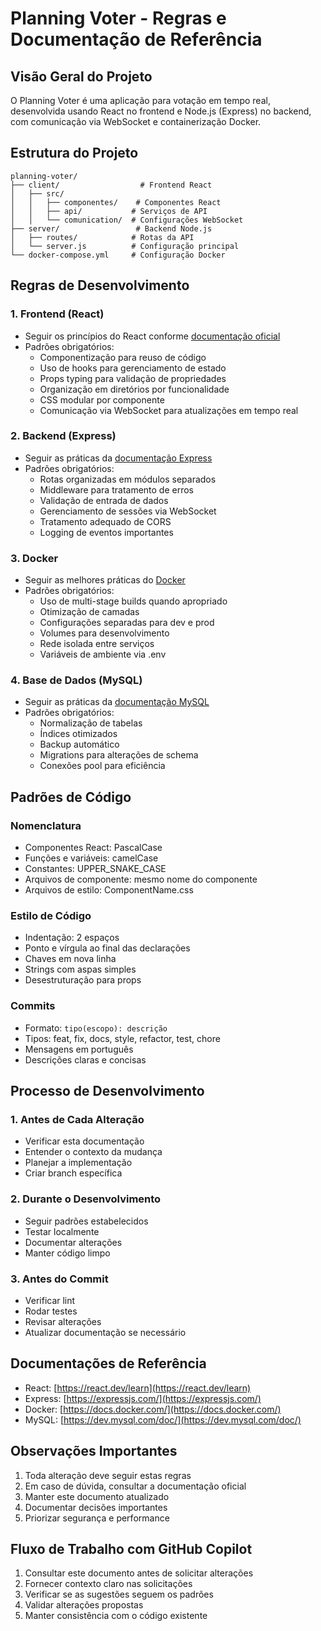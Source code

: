 # Planning Voter - Regras e Documentação de Referência

## Visão Geral do Projeto
O Planning Voter é uma aplicação para votação em tempo real, desenvolvida usando React no frontend e Node.js (Express) no backend, com comunicação via WebSocket e containerização Docker.

## Estrutura do Projeto
```
planning-voter/
├── client/                  # Frontend React
│   ├── src/
│   │   ├── componentes/    # Componentes React
│   │   ├── api/           # Serviços de API
│   │   └── comunication/  # Configurações WebSocket
├── server/                 # Backend Node.js
│   ├── routes/            # Rotas da API
│   └── server.js          # Configuração principal
└── docker-compose.yml     # Configuração Docker
```

## Regras de Desenvolvimento

### 1. Frontend (React)
- Seguir os princípios do React conforme [documentação oficial](https://react.dev/learn)
- Padrões obrigatórios:
  - Componentização para reuso de código
  - Uso de hooks para gerenciamento de estado
  - Props typing para validação de propriedades
  - Organização em diretórios por funcionalidade
  - CSS modular por componente
  - Comunicação via WebSocket para atualizações em tempo real

### 2. Backend (Express)
- Seguir as práticas da [documentação Express](https://expressjs.com/)
- Padrões obrigatórios:
  - Rotas organizadas em módulos separados
  - Middleware para tratamento de erros
  - Validação de entrada de dados
  - Gerenciamento de sessões via WebSocket
  - Tratamento adequado de CORS
  - Logging de eventos importantes

### 3. Docker
- Seguir as melhores práticas do [Docker](https://docs.docker.com/)
- Padrões obrigatórios:
  - Uso de multi-stage builds quando apropriado
  - Otimização de camadas
  - Configurações separadas para dev e prod
  - Volumes para desenvolvimento
  - Rede isolada entre serviços
  - Variáveis de ambiente via .env

### 4. Base de Dados (MySQL)
- Seguir as práticas da [documentação MySQL](https://dev.mysql.com/doc/)
- Padrões obrigatórios:
  - Normalização de tabelas
  - Índices otimizados
  - Backup automático
  - Migrations para alterações de schema
  - Conexões pool para eficiência

## Padrões de Código

### Nomenclatura
- Componentes React: PascalCase
- Funções e variáveis: camelCase
- Constantes: UPPER_SNAKE_CASE
- Arquivos de componente: mesmo nome do componente
- Arquivos de estilo: ComponentName.css

### Estilo de Código
- Indentação: 2 espaços
- Ponto e vírgula ao final das declarações
- Chaves em nova linha
- Strings com aspas simples
- Desestruturação para props

### Commits
- Formato: `tipo(escopo): descrição`
- Tipos: feat, fix, docs, style, refactor, test, chore
- Mensagens em português
- Descrições claras e concisas

## Processo de Desenvolvimento

### 1. Antes de Cada Alteração
- Verificar esta documentação
- Entender o contexto da mudança
- Planejar a implementação
- Criar branch específica

### 2. Durante o Desenvolvimento
- Seguir padrões estabelecidos
- Testar localmente
- Documentar alterações
- Manter código limpo

### 3. Antes do Commit
- Verificar lint
- Rodar testes
- Revisar alterações
- Atualizar documentação se necessário

## Documentações de Referência

- React: [https://react.dev/learn](https://react.dev/learn)
- Express: [https://expressjs.com/](https://expressjs.com/)
- Docker: [https://docs.docker.com/](https://docs.docker.com/)
- MySQL: [https://dev.mysql.com/doc/](https://dev.mysql.com/doc/)

## Observações Importantes

1. Toda alteração deve seguir estas regras
2. Em caso de dúvida, consultar a documentação oficial
3. Manter este documento atualizado
4. Documentar decisões importantes
5. Priorizar segurança e performance

## Fluxo de Trabalho com GitHub Copilot

1. Consultar este documento antes de solicitar alterações
2. Fornecer contexto claro nas solicitações
3. Verificar se as sugestões seguem os padrões
4. Validar alterações propostas
5. Manter consistência com o código existente
